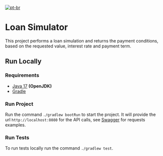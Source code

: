 [![pt-br](https://img.shields.io/badge/lang-pt--br-green.svg)](https://github.com/yasmindias/loan-simulator/blob/master/README.md)

# Loan Simulator #
This project performs a loan simulation and returns the payment conditions, based on the requested value, interest rate and payment term.

## Run Locally
### Requirements
- [Java 17](https://jdk.java.net/archive/) **(OpenJDK)**
- [Gradle](https://gradle.org/install/)

### Run Project
Run the command ```./gradlew bootRun``` to start the project.
It will provide the url ``http://localhost:8080`` for the API calls, see [Swagger](http://localhost:8080/swagger-ui/index.html) for requests examples.

### Run Tests
To run tests locally run the command ```./gradlew test```.